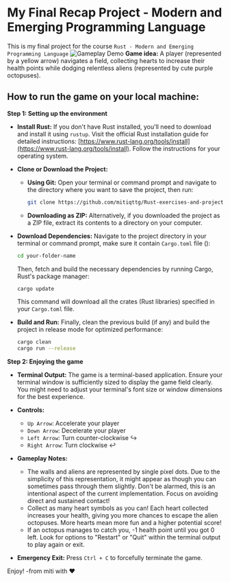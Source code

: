 # My Final Recap Project - Modern and Emerging Programming Language

This is my final project for the course `Rust - Modern and Emerging Programming Language`
![Gameplay Demo](rust_rush_game.gif)
**Game idea:** A player (represented by a yellow arrow) navigates a field, collecting hearts to increase their health points while dodging relentless aliens (represented by cute purple octopuses).

## How to run the game on your local machine:

**Step 1: Setting up the environment**

* **Install Rust:** If you don't have Rust installed, you'll need to download and install it using `rustup`. Visit the official Rust installation guide for detailed instructions: [https://www.rust-lang.org/tools/install](https://www.rust-lang.org/tools/install). Follow the instructions for your operating system.

* **Clone or Download the Project:**
    * **Using Git:** Open your terminal or command prompt and navigate to the directory where you want to save the project, then run:
        ```bash
        git clone https://github.com/mitiqttg/Rust-exercises-and-project.git your-folder-name
        ```
    * **Downloading as ZIP:** Alternatively, if you downloaded the project as a ZIP file, extract its contents to a directory on your computer.

* **Download Dependencies:** Navigate to the project directory in your terminal or command prompt, make sure it contain `Cargo.toml` file ():
    ```bash
    cd your-folder-name
    ```
    Then, fetch and build the necessary dependencies by running Cargo, Rust's package manager:
    ```bash
    cargo update
    ```
    This command will download all the crates (Rust libraries) specified in your `Cargo.toml` file.

* **Build and Run:** Finally, clean the previous build (if any) and build the project in release mode for optimized performance:
    ```bash
    cargo clean
    cargo run --release
    ```

**Step 2: Enjoying the game**

* **Terminal Output:** The game is a terminal-based application. Ensure your terminal window is sufficiently sized to display the game field clearly. You might need to adjust your terminal's font size or window dimensions for the best experience.

* **Controls:**
    * `Up Arrow`: Accelerate your player 
    * `Down Arrow`: Decelerate your player
    * `Left Arrow`: Turn counter-clockwise ↪️
    * `Right Arrow`: Turn clockwise ↩️

* **Gameplay Notes:**
    * The walls and aliens are represented by single pixel dots. Due to the simplicity of this representation, it might appear as though you can sometimes pass through them slightly. Don't be alarmed, this is an intentional aspect of the current implementation. Focus on avoiding direct and sustained contact!
    * Collect as many heart symbols as you can! Each heart collected increases your health, giving you more chances to escape the alien octopuses. More hearts mean more fun and a higher potential score!
    * If an octopus manages to catch you, -1 health point until you got 0 left. Look for options to "Restart" or "Quit" within the terminal output to play again or exit.

* **Emergency Exit:**
    Press `Ctrl + C` to forcefully terminate the game.

Enjoy!
-from miti with ❤️